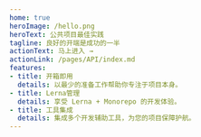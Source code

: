 ```yaml
---
home: true
heroImage: /hello.png
heroText: 公共项目最佳实践
tagline: 良好的开端是成功的一半
actionText: 马上进入 →
actionLink: /pages/API/index.md
features:
- title: 开箱即用
  details: 以最少的准备工作帮助你专注于项目本身。
- title: Lerna管理
  details: 享受 Lerna + Monorepo 的开发体验。
- title: 工具集成
  details: 集成多个开发辅助工具，为您的项目保障护航。
---
```

<ClientOnly>
  <Footer/>
</ClientOnly>

